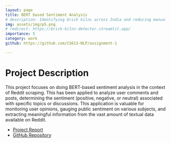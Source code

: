 ```yaml
---
layout: page
title: BERT based Sentiment Analysis
# description: Identifying brick kilns across India and reducing manual annotation efforts using active learning by 30%.
img: assets/img/p5.png
# redirect: https://brick-kilns-detector.streamlit.app/
importance: 5
category: work
github: https://github.com/CS613-NLP/assignment-1

---
```


# Project Description

This project focuses on doing BERT-based sentiment analysis in the context of Reddit scraping. This has been applied to analyze user comments and posts, determining the sentiment (positive, negative, or neutral) associated with specific topics or discussions. This application is valuable for monitoring user opinions, gauging public sentiment on various subjects, and extracting meaningful information from the vast amount of textual data available on Reddit.


- [Project Report](https://github.com/CS613-NLP/assignment-1/blob/main/Tasks%26Results.pdf)
- [GitHub Repository](https://github.com/CS613-NLP/assignment-1)


